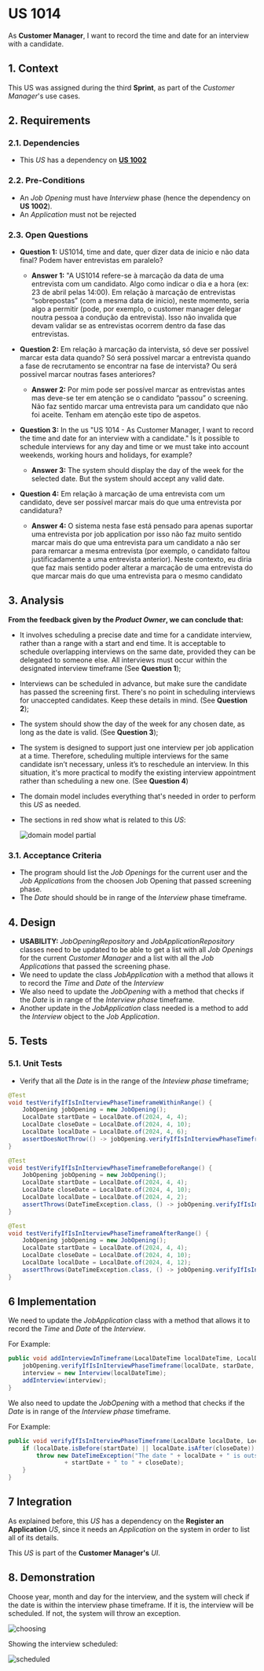# US 1014

As **Customer Manager**, I want to record the time and date for an interview with a candidate.

## 1. Context

This US was assigned during the third **Sprint**, as part of the *Customer Manager*'s use cases.

## 2. Requirements

### 2.1. Dependencies

* This *US* has a dependency on [**US 1002**](../../sprintB/us_1007/readme.md)

### 2.2. Pre-Conditions

* An *Job Opening* must have *Interview* phase (hence the dependency on **US 1002**).
* An *Application* must not be rejected

### 2.3. Open Questions

* **Question 1:** US1014, time and date, quer dizer data de inicio e não data final? Podem haver entrevistas em paralelo?
  * **Answer 1:** "A US1014 refere-se à marcação da data de uma entrevista com um candidato. Algo como indicar o dia e a hora (ex: 23 de abril pelas 14:00). Em relação à marcação de entrevistas “sobrepostas” (com a mesma data de inicio), neste momento, seria algo a permitir (pode, por exemplo, o customer manager delegar noutra pessoa a condução da entrevista). Isso não invalida que devam validar se as entrevistas ocorrem dentro da fase das entrevistas.


* **Question 2:** Em relação à marcação da intervista, só deve ser possível marcar esta data quando? Só será possível marcar a entrevista quando a fase de recrutamento se encontrar na fase de intervista? Ou será possivel marcar noutras fases anteriores?
  * **Answer 2:** Por mim pode ser possível marcar as entrevistas antes mas deve-se ter em atenção se o candidato “passou” o screening. Não faz sentido marcar uma entrevista para um candidato que não foi aceite. Tenham em atenção este tipo de aspetos.


* **Question 3:** In the us "US 1014 - As Customer Manager, I want to record the time and date for an interview with a candidate." Is it possible to schedule interviews for any day and time or we must take into account weekends, working hours and holidays, for example?
  * **Answer 3:** The system should display the day of the week for the selected date. But the system should accept any valid date.


* **Question 4:**  Em relação à marcação de uma entrevista com um candidato, deve ser possível marcar mais do que uma entrevista por candidatura?
  *  **Answer 4:** O sistema nesta fase está pensado para apenas suportar uma entrevista por job application por isso não faz muito sentido marcar mais do que uma entrevista para um candidato a não ser para remarcar a mesma entrevista (por exemplo, o candidato faltou justificadamente a uma entrevista anterior). Neste contexto, eu diria que faz mais sentido poder alterar a marcação de uma entrevista do que marcar mais do que uma entrevista para o mesmo candidato


## 3. Analysis

**From the feedback given by the *Product Owner*, we can conclude that:**
* It involves scheduling a precise date and time for a candidate interview, rather than a range with a start and end time. It is acceptable to schedule overlapping interviews on the same date, provided they can be delegated to someone else. All interviews must occur within the designated interview timeframe (See **Question 1**);
* Interviews can be scheduled in advance, but make sure the candidate has passed the screening first. There's no point in scheduling interviews for unaccepted candidates. Keep these details in mind. (See **Question 2**);
* The system should show the day of the week for any chosen date, as long as the date is valid. (See **Question 3**);
* The system is designed to support just one interview per job application at a time. Therefore, scheduling multiple interviews for the same candidate isn’t necessary, unless it’s to reschedule an interview. In this situation, it's more practical to modify the existing interview appointment rather than scheduling a new one. (See **Question 4**)

* The domain model includes everything that's needed in order to perform this *US* as needed.
* The sections in red show what is related to this *US*:

  ![domain model partial](image_files/domain_model_partial.png)

### 3.1. Acceptance Criteria

* The program should list the *Job Openings* for the current user and the *Job Applications* from the choosen Job Opening that passed screening phase.
* The *Date* should should be in range of the *Interview* phase timeframe.

## 4. Design
* **USABILITY:** *JobOpeningRepository* and *JobApplicationRepository* classes need to be updated to be able to get a list with all *Job Openings* for the current *Customer Manager* and a list with all the *Job Applications* that passed the screening phase.
* We need to update the class *JobApplication* with a method that allows it to record the *Time* and *Date* of the *Interview*
* We also need to update the *JobOpening* with a method that checks if the *Date* is in range of the *Interview phase* timeframe.
* Another update in the *JobApplication* class needed is a method to add the *Interview* object to the *Job Application*.

## 5. Tests

### 5.1. Unit Tests

* Verify that all the *Date* is in the range of the *Inteview phase* timeframe;

```java 
@Test
void testVerifyIfIsInIterviewPhaseTimeframeWithinRange() {
    JobOpening jobOpening = new JobOpening();
    LocalDate startDate = LocalDate.of(2024, 4, 4);
    LocalDate closeDate = LocalDate.of(2024, 4, 10);
    LocalDate localDate = LocalDate.of(2024, 4, 6);
    assertDoesNotThrow(() -> jobOpening.verifyIfIsInIterviewPhaseTimeframe(localDate, startDate, closeDate));
}

@Test
void testVerifyIfIsInIterviewPhaseTimeframeBeforeRange() {
    JobOpening jobOpening = new JobOpening();
    LocalDate startDate = LocalDate.of(2024, 4, 4);
    LocalDate closeDate = LocalDate.of(2024, 4, 10);
    LocalDate localDate = LocalDate.of(2024, 4, 2);
    assertThrows(DateTimeException.class, () -> jobOpening.verifyIfIsInIterviewPhaseTimeframe(localDate, startDate, closeDate));
}

@Test
void testVerifyIfIsInIterviewPhaseTimeframeAfterRange() {
    JobOpening jobOpening = new JobOpening();
    LocalDate startDate = LocalDate.of(2024, 4, 4);
    LocalDate closeDate = LocalDate.of(2024, 4, 10);
    LocalDate localDate = LocalDate.of(2024, 4, 12);
    assertThrows(DateTimeException.class, () -> jobOpening.verifyIfIsInIterviewPhaseTimeframe(localDate, startDate, closeDate));
}
```

## 6 Implementation

We need to update the *JobApplication* class with a method that allows it to record the *Time* and *Date* of the *Interview*.

For Example:
```java
public void addInterviewInTimeframe(LocalDateTime localDateTime, LocalDate localDate, LocalDate starDate, LocalDate closeDate){
    jobOpening.verifyIfIsInIterviewPhaseTimeframe(localDate, starDate, closeDate);
    interview = new Interview(localDateTime);
    addInterview(interview);
}
```

We also need to update the *JobOpening* with a method that checks if the *Date* is in range of the *Interview phase* timeframe.

For Example:
```java
public void verifyIfIsInIterviewPhaseTimeframe(LocalDate localDate, LocalDate startDate, LocalDate closeDate) {
    if (localDate.isBefore(startDate) || localDate.isAfter(closeDate)) {
        throw new DateTimeException("The date " + localDate + " is outside the allowed range: "
                + startDate + " to " + closeDate);
    }
}
```

## 7 Integration

As explained before, this *US* has a dependency on the **Register an Application** *US*, since it needs an *Application* on the system in order to list all of its details.

This *US* is part of the **Customer Manager's** *UI*.

## 8. Demonstration

Choose year, month and day for the interview, and the system will check if the date is within the interview phase timeframe. If it is, the interview will be scheduled. If not, the system will throw an exception.

![choosing](image_files/demonstration/demonstration_choosing.png)

Showing the interview scheduled:

![scheduled](image_files/demonstration/demonstration_showing.png)




